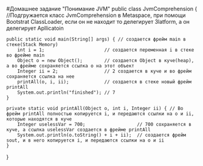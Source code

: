 #Домашнее задание "Понимание JVM"
public class JvmComprehension { //Подгружается класс JvmComprehension в Metaspace, при помощи  Bootstrat ClassLoader, если он не находит то делегирует Зlatform, а он делегирует Аpllicatoin 

    public static void main(String[] args) { // создается фрейм main в стеке(Stack Memory)
        int i = 1;                      // создается переменная i в стеке во фрейме main
        Object o = new Object();        // создается Object в куче(heap), а во фрейме сохраняется ссылка о на этот объект
        Integer ii = 2;                 // 2 создается в куче и во фрейм сохраняется ссылка на нее
        printAll(o, i, ii);             // создается в стеке новый фрейм printAll
        System.out.println("finished"); // 7
    }

    private static void printAll(Object o, int i, Integer ii) { // Во фрейм printAll полностью копируется i, и передаются ссылки на o и ii, которые находятся в куче
        Integer uselessVar = 700;                   // 700 сохраняется в куче, а ссылка uselessVar создается в фрейме printAll
        System.out.println(o.toString() + i + ii);  // создается фрейм sout, и в него копируется i, и передаются ссылки на o и ii
    }
}
